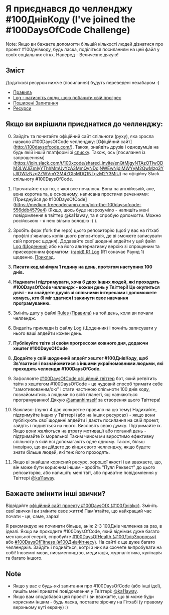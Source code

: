 # Я приєднався до челленджу #100ДнівКоду (I've joined the #100DaysOfCode Challenge)

Note: Якщо ви бажаєте допомогти більшій кількості людей дізнатися про проект #100днівкоду, будь ласка, поділіться посиланням на цей файл
 у своїх соціальних сітях. Наперед - Величезне дякую!

## Зміст

Додаткові ресурси нижче (посилання) будуть переведені незабаром :)
* [Правила](rules.md)
* [Log - натисніть сюди, щою побачити свій прогрес](log.md)
* [Поширені Запитання](FAQ.md)
* [Ресурси](resources.md)

## Якщо ви вирішили приєднатися до челленджу:

0. Зайдіть та почитайте офіційний  сайт спільноти (руху), яка зросла навколо #100DaysOfCode челленджу: [Офіційний сайт]
(http://100daysofcode.com/).
Також, знайдіть друзів і однодумців на будь якій іншій платформі зі [списку](http://www.100DaysOfCode.com/connect). 
Також, ось [посилання із запрошенням]
(https://join.slack.com/t/100xcode/shared_invite/enQtMjgyNTAzOTIwODM3LWJiZmIyYThhMmUyYzA3MmQyNDdjNWEwNjdiMWYyM2QwMzg3YjJlOWIzNzg2ZWVmY2M4ZGI5MDQ1NTgzM2Y3MjU) 
на офіційну Slack спільноту #100DaysOfCode.

1. Прочитайте статтю, з якої все почалося. Вона на англійській, але, вона коротка та, в основному, написана простими реченнями: [Приєднуйся до #100DaysOfCode]
(https://medium.freecodecamp.com/join-the-100daysofcode-556ddb4579e4) (Якщо, щось буде незрозуміло - напишіть мені повідомлення в твіттер @ka11away, 
та я спробую допомогти. Можно російською - я нею вільно володію :) ).

2. Зробіть форк (fork the repo) цього репозиторію (щоб у вас на гітхаб профілі з'явилась копія цього репозиторія, де ві зможете записувати свій прогрес щодня).
Додавайте свої щоденні апдейти у цей файл [Log (Щоденник)](log.md) або на його альтернативну версію зі спрощеним та прискоренним форматом: [(rapid) R1 Log](r1-log.md) 
(R1 означає Раунд 1) щоденно. [Приклад](https://github.com/Kallaway/100-days-kallaway-log).

3. **Писати код мінімум 1 годину на день, протягом наступних 100 днів.**
 
4. **Надихати і підтримувати, хоча б двох інших людей, які проходять #100DaysOfCode челлендж - кожен день у Твіттері! Це окупиться двічі - ви знайдете друзів зі спільними інтересами і допоможете комусь, кто бі міг здатися і закинути своє навчання програмуванню.**

5. Змініть дату у файлі [Rules (Правила)](rules.md) на той день, коли ви почали челлендж.

6. Видаліть приклади із файлу Log (Щоденник) і почніть записувати у нього ваші апдейти кожен день.

7. **Публікуйте твіти зі своїм прогрессом кожного дня, додаючи хештег #100DaysOfCode**

8. **Додайте у свій щоденний апдейт хештег #100ДнівКоду, щоб Зв'язатися і познайомитися з іншими україномовними людьми, які проходять челлендж #100DaysOfCode.**

9. Зафолловте [#100DaysOfCode офіційний твіттер](https://twitter.com/_100DaysOfCode) бот, який ретвітить твіти з хештегом #100DaysOfCode - це чудовий способ тримати себе "замотивованим/ою" і стати частиною спільноти 100 днів коду, познайомитись з людьми по всій планеті, яці навчаються програмуванню! Дякую [@amanhimself](https://twitter.com/amanhimself) за створення цього Твіттера!

10. Важливо: (пункт 4 дає конкретне правило на цю тему) Надихайте, підтримуйте інших у Твіттері (або на інших ресурсах) - якщо вони публікують свої щоденні апдейти і дають посилання на свій проект, зайдіть і подивіться на нього. Висловіть свою думку. Підтримайте їх. Якщо вони жаліються на втрату мотивації або поганий день - підтримайте їх морально! Таким чином ми виростимо ефективну спільноту в якій всі допомагають одне одному. Також, більш імовірно, що ви дійдете до кінця свого челленджу, якщо будете знати більше людей, які теж його проходять.

11. Якщо ві знайшли корисний ресурс, хорошої якості і ви вважаєте, що, він може бути корисним іншим - зробіть "Пулл Реквест" до цього репозиторію, або напишіть мені твіт, або приватне повідомлення у Твіттері [@ka11away](https://www.twitter.com/ka11away).

## Бажаєте змінити інші звички?

Відвідайте [офіційний сайт проекту #100DaysOfX (#100ДнівІкс)](http://100daysofx.com/). Змініть свої звички і ви зміните своє життя! Пам'ятайте, що найкращий час почати - це, саме, зараз!

Я рекомендую не починати більше, аніж 2-3 100Днів челленжа за раз, в ідеалі. Якщо ви проходите #100DaysOfCode, який віднімає дуже багато ментальної енергії, спробуйте [#100DaysOfHealth (#100ДнівЗдоровья)](http://100daysofx.com/where-x-is/health/) або [#100DaysOfFitness (#100ДнівФітнесу)](http://100daysofx.com/challenges/). На сайті є ще дуже багато челленджів. Зайдіть і подивіться, котрі з них ви схочете випробувати на собі! Іноземні мови, письменництво, медитація, журналістика, кулінарія та багато іншого.

## Note

* Якщо у вас є будь-які запитання про #100DaysOfCode (або інші ідеї), пишіть мені приватні повідомлення у Твіттері: [@ka11away](https://twitter.com/ka11away).
* Якщо вам сподобався цей проект і ви вважаґте, що ві може буди корисним іншим - будь ласка, поставте зірочку на Гітхабі (у правому верхньому куті екрану) :)


